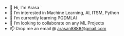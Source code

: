 - 👋 Hi, I’m Arasa  `
- 👀 I’m interested in Machine Learning, AI, ITSM, Python
- 🌱 I’m currently learning PGDMLAI
- 💞️ I’m looking to collaborate on any ML Projects
- 📫 Drop me an email @ arasan8888@gmail.com

<!---
arasan8888/arasan8888 is a ✨ special ✨ repository because its `README.md` (this file) appears on your GitHub profile.
You can click the Preview link to take a look at your changes.
--->
